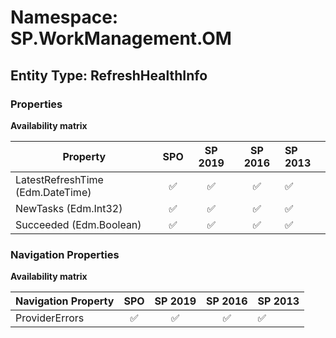 # Namespace: SP.WorkManagement.OM

## Entity Type: RefreshHealthInfo

### Properties

**Availability matrix**

Property | SPO | SP 2019 | SP 2016 | SP 2013
----------|:---:|:-------:|:-------:|:-------
LatestRefreshTime (Edm.DateTime) | ✅ | ✅ | ✅ | ✅
NewTasks (Edm.Int32) | ✅ | ✅ | ✅ | ✅
Succeeded (Edm.Boolean) | ✅ | ✅ | ✅ | ✅

### Navigation Properties

**Availability matrix**

Navigation Property | SPO | SP 2019 | SP 2016 | SP 2013
----------|:---:|:-------:|:-------:|:-------
ProviderErrors | ✅ | ✅ | ✅ | ✅